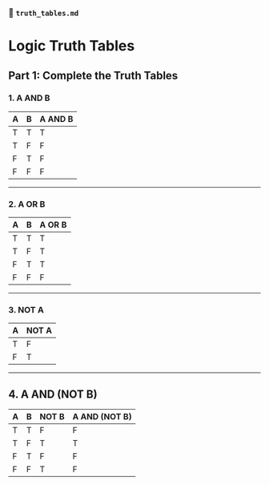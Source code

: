 ### 📄 `truth_tables.md`


# Logic Truth Tables

## Part 1: Complete the Truth Tables

### 1. A AND B

| A | B | A AND B |
|---|---|---------|
| T | T |     T    |
| T | F |  F       |
| F | T |      F   |
| F | F |     F    |

---

### 2. A OR B

| A | B | A OR B |
|---|---|--------|
| T | T |   T     |
| T | F | T       |
| F | T |   T     |
| F | F |  F      |

---

### 3. NOT A

| A | NOT A |
|---|-------|
| T |    F   |
| F |T|

---

## 4. A AND (NOT B)

| A | B | NOT B | A AND (NOT B) |
|---|---|--------|---------------|
| T | T |     F   |      F         |
| T | F |    T    |    T           |
| F | T |     F   |F
| F | F |   T     |F|
